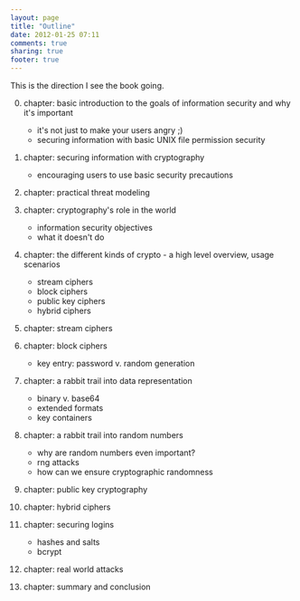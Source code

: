 ```yaml
---
layout: page
title: "Outline"
date: 2012-01-25 07:11
comments: true
sharing: true
footer: true
---
```


This is the direction I see the book going.

0. chapter: basic introduction to the goals of information security and why it's important
	* it's not just to make your users angry ;)
	* securing information with basic UNIX file permission security

0. chapter: securing information with cryptography
	* encouraging users to use basic security precautions

0. chapter: practical threat modeling
0. chapter: cryptography's role in the world
	* information security objectives
	* what it doesn't do
0. chapter: the different kinds of crypto - a high level overview, usage scenarios
	* stream ciphers
	* block ciphers
	* public key ciphers
	* hybrid ciphers
0. chapter: stream ciphers
0. chapter: block ciphers
	* key entry: password v. random generation
0. chapter: a rabbit trail into data representation
	* binary v. base64
	* extended formats
	* key containers
0. chapter: a rabbit trail into random numbers
	* why are random numbers even important?
	* rng attacks
	* how can we ensure cryptographic randomness
0. chapter: public key cryptography
0. chapter: hybrid ciphers
0. chapter: securing logins
	* hashes and salts
	* bcrypt
0. chapter: real world attacks
0. chapter: summary and conclusion

